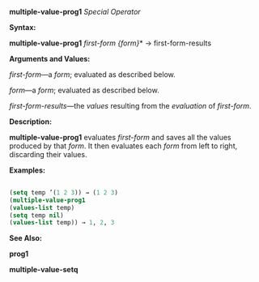**multiple-value-prog1** *Special Operator* 



**Syntax:** 



**multiple-value-prog1** *first-form \{form\}*\* →  first-form-results 



**Arguments and Values:** 



*first-form*—a *form*; evaluated as described below. 



*form*—a *form*; evaluated as described below. 



*first-form-results*—the *values* resulting from the *evaluation* of *first-form*. 



**Description:** 



**multiple-value-prog1** evaluates *first-form* and saves all the values produced by that *form*. It then evaluates each *form* from left to right, discarding their values. 



**Examples:**
```lisp
 
(setq temp ’(1 2 3)) → (1 2 3) 
(multiple-value-prog1 
(values-list temp) 
(setq temp nil) 
(values-list temp)) → 1, 2, 3 

```
**See Also:** 



**prog1** 







 



 



**multiple-value-setq** 



